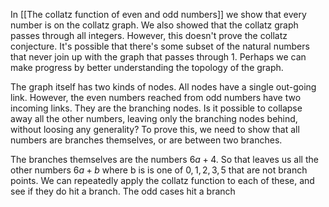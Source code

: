 In [[The collatz function of even and odd numbers]] we show that every number is on the collatz graph.
We also showed that the collatz graph passes through all integers.
However, this doesn't prove the collatz conjecture.
It's possible that there's some subset of the natural numbers that never join up with the graph that passes through 1.
Perhaps we can make progress by better understanding the topology of the graph.

The graph itself has two kinds of nodes.
All nodes have a single out-going link.
However, the even numbers reached from odd numbers have two incoming links.
They are the branching nodes.
Is it possible to collapse away all the other numbers, leaving only the branching nodes behind, without loosing any generality?
To prove this, we need to show that all numbers are branches themselves, or are between two branches.

The branches themselves are the numbers $6a+4$.
So that leaves us all the other numbers $6a+b$ where b is is one of ${0,1,2,3,5}$ that are not branch points.
We can repeatedly apply the collatz function to each of these, and see if they do hit a branch.
The odd cases hit a branch 

